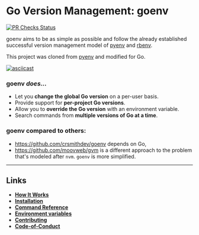 # Go Version Management: goenv

[![PR Checks Status](https://github.com/syndbg/goenv/actions/workflows/pr_checks.yml/badge.svg)](https://github.com/syndbg/goenv/actions/workflows/pr_checks.yml)

goenv aims to be as simple as possible and follow the already established
successful version management model of [pyenv](https://github.com/yyuu/pyenv) and [rbenv](https://github.com/rbenv/rbenv).

This project was cloned from [pyenv](https://github.com/yyuu/pyenv) and modified for Go.

[![asciicast](https://asciinema.org/a/17IT3YiQ56hiJsb2iHpGHlJqj.svg)](https://asciinema.org/a/17IT3YiQ56hiJsb2iHpGHlJqj)

### goenv _does..._

- Let you **change the global Go version** on a per-user basis.
- Provide support for **per-project Go versions**.
- Allow you to **override the Go version** with an environment
  variable.
- Search commands from **multiple versions of Go at a time**.

### goenv compared to others:

- https://github.com/crsmithdev/goenv depends on Go,
- https://github.com/moovweb/gvm is a different approach to the problem that's modeled after `nvm`.
  `goenv` is more simplified.

---

## Links

- **[How It Works](./HOW_IT_WORKS.md)**
- **[Installation](./INSTALL.md)**
- **[Command Reference](./COMMANDS.md)**
- **[Environment variables](./ENVIRONMENT_VARIABLES.md)**
- **[Contributing](./CONTRIBUTING.md)**
- **[Code-of-Conduct](./CODE_OF_CONDUCT.md)**
